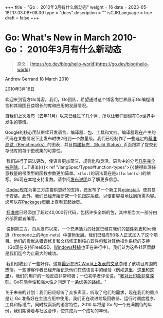 +++
title = "Go： 2010年3月有什么新动态"
weight = 16
date = 2023-05-18T17:03:08+08:00
type = "docs"
description = ""
isCJKLanguage = true
draft = false
+++

# Go: What's New in March 2010- Go： 2010年3月有什么新动态

> 原文：[https://go.dev/blog/hello-world](https://go.dev/blog/hello-world)

Andrew Gerrand
18 March 2010

2010年3月18日

​	欢迎来到官方Go博客。我们，Go团队，希望通过这个博客向世界展示Go编程语言和其周围日益增长的库和应用的发展情况。

​	自我们上次发布（去年11月）以来已经过了几个月，所以让我们谈谈在Go世界中发生的事情。

​	Google的核心团队继续开发语言、编译器、包、工具和文档。编译器现在产生的代码在某些情况下比发布时快2倍到一个数量级。我们已经制作了一些选定的[基准测试（Benchmarks）](http://godashboard.appspot.com/benchmarks)的图表，并且[构建状态 （Build Status）](http://godashboard.appspot.com/)页面跟踪了提交到存储库的每个更改集的可靠性。

​	我们进行了语法更改，使语言更加简洁、规则化和灵活。语言中的分号[几乎完全被删除](http://groups.google.com/group/golang-nuts/t/5ee32b588d10f2e9)。[…T语法]({{< ref "/langSpec/Types#function-types">}})使得处理任意数量的带类型的函数参数更加简单。`x[lo:]`的语法现在是`x[lo:len(x)]`的缩写。Go现在本地支持复数。请参阅[发布说明](https://go.dev/doc/devel/release.html)以了解更多信息。

​	[Godoc](https://go.dev/cmd/godoc/)现在为第三方库提供更好的支持，还发布了一个新工具[goinstall](https://go.dev/cmd/goinstall)，使其易于安装。此外，我们已经开始研究一个包跟踪系统，以便更容易地找到所需内容。您可以在[Packages页面](http://godashboard.appspot.com/package)上查看其起始页。

​	[标准库](https://go.dev/pkg/)已经添加了超过40,000行代码，包括许多全新的包，其中相当大一部分由外部贡献者编写。

​	说到第三方，自从发布以来，一个充满活力的社区已经在我们的[邮件列表](http://groups.google.com/group/golang-nuts/)和irc频道（freenode上的#go-nuts）中蓬勃发展。我们已经有50多人正式加入了这个项目。他们的贡献从错误修复和文档修正到核心软件包和对其他操作系统的支持（Go现在支持FreeBSD，[Windows移植](http://code.google.com/p/go/wiki/WindowsPort)也正在进行中）。我们认为这些社区贡献是我们迄今为止最大的成功。

​		我们也收到了一些好评。这篇[最近在PC World上发表的文章](http://www.pcworld.idg.com.au/article/337773/google_go_captures_developers_imaginations/)总结了该项目周围的热情。一些博客作者已经开始记录他们在该语言中的经验（例如[这里](http://golang.tumblr.com/)、[这里](http://www.infi.nl/blog/view/id/47)和[这里](http://freecella.blogspot.com/2010/01/gospecify-basic-setup-of-projects.html)）。我们的用户的一般反应非常积极；一位初学者评论说，"[我对此印象非常深刻。Go在简单性和强大性之间走了一条优美的路线。](https://groups.google.com/group/golang-nuts/browse_thread/thread/5fabdd59f8562ed2)"

​	关于未来的计划：我们已经倾听了众多声音，听取了他们的需求，现在我们的重点是让 Go 准备好在主流应用中使用。我们正在改进垃圾回收器、运行时调度程序、工具和标准库，同时探索新的语言特性。2010 年将是 Go 的一个充满期待的年份，我们期待着与社区合作，使其成为一个成功的年份。


